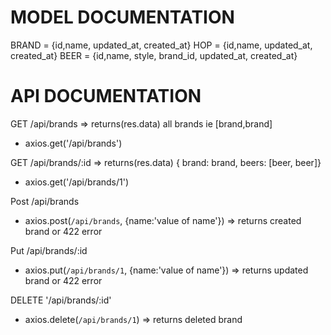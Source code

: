 # MODEL DOCUMENTATION
BRAND = {id,name, updated_at, created_at}
HOP = {id,name, updated_at, created_at}
BEER = {id,name, style, brand_id, updated_at, created_at}

# API DOCUMENTATION
GET	/api/brands =>  returns(res.data) all brands ie [brand,brand]
  - axios.get('/api/brands')

GET	/api/brands/:id => returns(res.data) { brand: brand, beers: [beer, beer]}
 - axios.get('/api/brands/1')

Post /api/brands
  - axios.post(`/api/brands`, {name:'value of name'}) => returns created brand or 422 error

Put /api/brands/:id
  - axios.put(`/api/brands/1`, {name:'value of name'}) => returns updated brand or 422 error  

DELETE '/api/brands/:id'
 - axios.delete(`/api/brands/1`) => returns deleted brand
